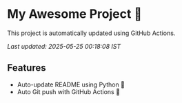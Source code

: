 # My Awesome Project 🚀

This project is automatically updated using GitHub Actions.

_Last updated: 2025-05-25 00:18:08 IST_

## Features
- Auto-update README using Python 🐍
- Auto Git push with GitHub Actions 🤖

